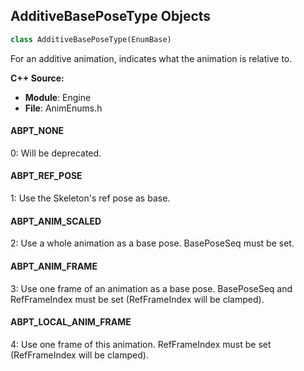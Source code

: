 ## AdditiveBasePoseType Objects

```python
class AdditiveBasePoseType(EnumBase)
```

For an additive animation, indicates what the animation is relative to.

**C++ Source:**

- **Module**: Engine
- **File**: AnimEnums.h

<a id="unreal.AdditiveBasePoseType.ABPT_NONE"></a>

#### ABPT_NONE

0: Will be deprecated.

<a id="unreal.AdditiveBasePoseType.ABPT_REF_POSE"></a>

#### ABPT_REF_POSE

1: Use the Skeleton's ref pose as base.

<a id="unreal.AdditiveBasePoseType.ABPT_ANIM_SCALED"></a>

#### ABPT_ANIM_SCALED

2: Use a whole animation as a base pose. BasePoseSeq must be set.

<a id="unreal.AdditiveBasePoseType.ABPT_ANIM_FRAME"></a>

#### ABPT_ANIM_FRAME

3: Use one frame of an animation as a base pose. BasePoseSeq and RefFrameIndex must be set (RefFrameIndex will be clamped).

<a id="unreal.AdditiveBasePoseType.ABPT_LOCAL_ANIM_FRAME"></a>

#### ABPT_LOCAL_ANIM_FRAME

4: Use one frame of this animation. RefFrameIndex must be set (RefFrameIndex will be clamped).

<a id="unreal.AdditiveAnimationType"></a>